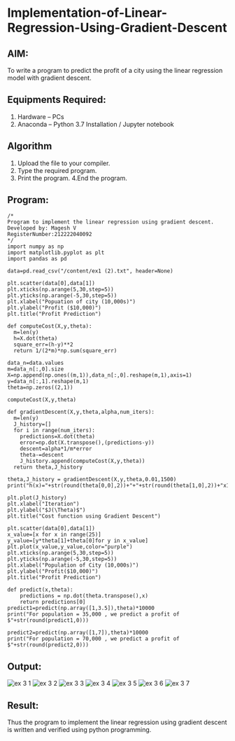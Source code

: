 # Implementation-of-Linear-Regression-Using-Gradient-Descent

## AIM:
To write a program to predict the profit of a city using the linear regression model with gradient descent.

## Equipments Required:
1. Hardware – PCs
2. Anaconda – Python 3.7 Installation / Jupyter notebook

## Algorithm
1. Upload the file to your compiler.
2. Type the required program.
3. Print the program.
4.End the program. 

## Program:
```
/*
Program to implement the linear regression using gradient descent.
Developed by: Magesh V
RegisterNumber:212222040092
*/
import numpy as np
import matplotlib.pyplot as plt
import pandas as pd

data=pd.read_csv("/content/ex1 (2).txt", header=None)

plt.scatter(data[0],data[1])
plt.xticks(np.arange(5,30,step=5))
plt.yticks(np.arange(-5,30,step=5))
plt.xlabel("Popuation of city (10,000s)")
plt.ylabel("Profit ($10,000)")
plt.title("Profit Prediction")

def computeCost(X,y,theta):
  m=len(y)
  h=X.dot(theta)
  square_err=(h-y)**2
  return 1/(2*m)*np.sum(square_err)

data_n=data.values
m=data_n[:,0].size
X=np.append(np.ones((m,1)),data_n[:,0].reshape(m,1),axis=1)
y=data_n[:,1].reshape(m,1)
theta=np.zeros((2,1))

computeCost(X,y,theta)

def gradientDescent(X,y,theta,alpha,num_iters):
  m=len(y)
  J_history=[]
  for i in range(num_iters):
    predictions=X.dot(theta)
    error=np.dot(X.transpose(),(predictions-y))
    descent=alpha*1/m*error
    theta-=descent
    J_history.append(computeCost(X,y,theta))
  return theta,J_history

theta,J_history = gradientDescent(X,y,theta,0.01,1500)
print("h(x)="+str(round(theta[0,0],2))+"+"+str(round(theta[1,0],2))+"x1")

plt.plot(J_history)
plt.xlabel("Iteration")
plt.ylabel("$J(\Theta)$")
plt.title("Cost function using Gradient Descent")

plt.scatter(data[0],data[1])
x_value=[x for x in range(25)]
y_value=[y*theta[1]+theta[0]for y in x_value]
plt.plot(x_value,y_value,color="purple")
plt.xticks(np.arange(5,30,step=5))
plt.yticks(np.arange(-5,30,step=5))
plt.xlabel("Population of City (10,000s)")
plt.ylabel("Profit($10,000)")
plt.title("Profit Prediction")

def predict(x,theta):
    predictions = np.dot(theta.transpose(),x)
    return predictions[0]
predict1=predict(np.array([1,3.5]),theta)*10000
print("For population = 35,000 , we predict a profit of $"+str(round(predict1,0)))

predict2=predict(np.array([1,7]),theta)*10000
print("For population = 70,000 , we predict a profit of $"+str(round(predict2,0)))
```

## Output:
![ex 3 1](https://github.com/magesh534/Implementation-of-Linear-Regression-Using-Gradient-Descent/assets/135577936/b516bb5c-f151-429d-bf50-75dbdd9e734a)
![ex 3 2](https://github.com/magesh534/Implementation-of-Linear-Regression-Using-Gradient-Descent/assets/135577936/ce1dcc68-c409-4861-93e6-f229f561f04f)
![ex 3 3](https://github.com/magesh534/Implementation-of-Linear-Regression-Using-Gradient-Descent/assets/135577936/6e93a706-8ec6-44dc-8b83-d0e863191ca2)
![ex 3 4](https://github.com/magesh534/Implementation-of-Linear-Regression-Using-Gradient-Descent/assets/135577936/1fda2603-8672-4fcf-a079-953fb5295842)
![ex 3 5](https://github.com/magesh534/Implementation-of-Linear-Regression-Using-Gradient-Descent/assets/135577936/fdcf5fa4-096f-40ce-8d41-e056db1efe41)
![ex 3 6](https://github.com/magesh534/Implementation-of-Linear-Regression-Using-Gradient-Descent/assets/135577936/d55826b0-a39c-43c7-a491-fa08f39bb9a5)
![ex 3 7](https://github.com/magesh534/Implementation-of-Linear-Regression-Using-Gradient-Descent/assets/135577936/dbbae8c9-90ad-4d31-9ba3-23f59f1238a3)



## Result:
Thus the program to implement the linear regression using gradient descent is written and verified using python programming.
